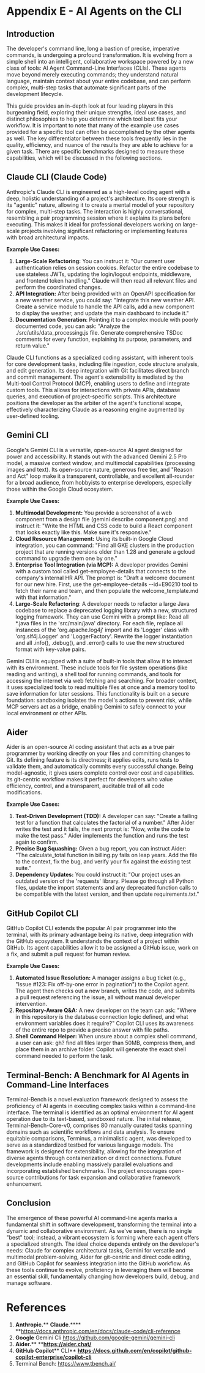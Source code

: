 # Appendix E - AI Agents on the CLI

## Introduction

​​The developer's command line, long a bastion of precise, imperative commands, is undergoing a profound transformation. It is evolving from a simple shell into an intelligent, collaborative workspace powered by a new class of tools: AI Agent Command-Line Interfaces (CLIs). These agents move beyond merely executing commands; they understand natural language, maintain context about your entire codebase, and can perform complex, multi-step tasks that automate significant parts of the development lifecycle. 

This guide provides an in-depth look at four leading players in this burgeoning field, exploring their unique strengths, ideal use cases, and distinct philosophies to help you determine which tool best fits your workflow. It is important to note that many of the example use cases provided for a specific tool can often be accomplished by the other agents as well. The key differentiator between these tools frequently lies in the quality, efficiency, and nuance of the results they are able to achieve for a given task. There are specific benchmarks designed to measure these capabilities, which will be discussed in the following sections.

## Claude CLI (Claude Code)

Anthropic's Claude CLI is engineered as a high-level coding agent with a deep, holistic understanding of a project's architecture. Its core strength is its "agentic" nature, allowing it to create a mental model of your repository for complex, multi-step tasks. The interaction is highly conversational, resembling a pair programming session where it explains its plans before executing. This makes it ideal for professional developers working on large-scale projects involving significant refactoring or implementing features with broad architectural impacts.

**Example Use Cases:**
1. **Large-Scale Refactoring:** You can instruct it: "Our current user authentication relies on session cookies. Refactor the entire codebase to use stateless JWTs, updating the login/logout endpoints, middleware, and frontend token handling." Claude will then read all relevant files and perform the coordinated changes.
2. **API Integration:** After being provided with an OpenAPI specification for a new weather service, you could say: "Integrate this new weather API. Create a service module to handle the API calls, add a new component to display the weather, and update the main dashboard to include it."
3. **Documentation Generation**: Pointing it to a complex module with poorly documented code, you can ask: "Analyze the ./src/utils/data_processing.js file. Generate comprehensive TSDoc comments for every function, explaining its purpose, parameters, and return value."

Claude CLI functions as a specialized coding assistant, with inherent tools for core development tasks, including file ingestion, code structure analysis, and edit generation. Its deep integration with Git facilitates direct branch and commit management. The agent's extensibility is mediated by the Multi-tool Control Protocol (MCP), enabling users to define and integrate custom tools. This allows for interactions with private APIs, database queries, and execution of project-specific scripts. This architecture positions the developer as the arbiter of the agent's functional scope, effectively characterizing Claude as a reasoning engine augmented by user-defined tooling.

## Gemini CLI

Google's Gemini CLI is a versatile, open-source AI agent designed for power and accessibility. It stands out with the advanced Gemini 2.5 Pro model, a massive context window, and multimodal capabilities (processing images and text). Its open-source nature, generous free tier, and "Reason and Act" loop make it a transparent, controllable, and excellent all-rounder for a broad audience, from hobbyists to enterprise developers, especially those within the Google Cloud ecosystem.

**Example Use Cases:**
1. **Multimodal Development:** You provide a screenshot of a web component from a design file (gemini describe component.png) and instruct it: "Write the HTML and CSS code to build a React component that looks exactly like this. Make sure it's responsive."
2. **Cloud Resource Management:** Using its built-in Google Cloud integration, you can command: "Find all GKE clusters in the production project that are running versions older than 1.28 and generate a gcloud command to upgrade them one by one."
3. **Enterprise Tool Integration (via MCP):** A developer provides Gemini with a custom tool called get-employee-details that connects to the company's internal HR API. The prompt is: "Draft a welcome document for our new hire. First, use the get-employee-details --id=E90210 tool to fetch their name and team, and then populate the welcome_template.md with that information."
4. **Large-Scale Refactoring**: A developer needs to refactor a large Java codebase to replace a deprecated logging library with a new, structured logging framework. They can use Gemini with a prompt like: Read all *.java files in the 'src/main/java' directory. For each file, replace all instances of the 'org.apache.log4j' import and its 'Logger' class with 'org.slf4j.Logger' and 'LoggerFactory'. Rewrite the logger instantiation and all .info(), .debug(), and .error() calls to use the new structured format with key-value pairs.

Gemini CLI is equipped with a suite of built-in tools that allow it to interact with its environment. These include tools for file system operations (like reading and writing), a shell tool for running commands, and tools for accessing the internet via web fetching and searching. For broader context, it uses specialized tools to read multiple files at once and a memory tool to save information for later sessions. This functionality is built on a secure foundation: sandboxing isolates the model's actions to prevent risk, while MCP servers act as a bridge, enabling Gemini to safely connect to your local environment or other APIs.

## Aider

Aider is an open-source AI coding assistant that acts as a true pair programmer by working directly on your files and committing changes to Git. Its defining feature is its directness; it applies edits, runs tests to validate them, and automatically commits every successful change. Being model-agnostic, it gives users complete control over cost and capabilities. Its git-centric workflow makes it perfect for developers who value efficiency, control, and a transparent, auditable trail of all code modifications.

**Example Use Cases:**
1. **Test-Driven Development (TDD):** A developer can say: "Create a failing test for a function that calculates the factorial of a number." After Aider writes the test and it fails, the next prompt is: "Now, write the code to make the test pass." Aider implements the function and runs the test again to confirm.
2. **Precise Bug Squashing:** Given a bug report, you can instruct Aider: "The calculate_total function in billing.py fails on leap years. Add the file to the context, fix the bug, and verify your fix against the existing test suite."
3. **Dependency Updates:** You could instruct it: "Our project uses an outdated version of the 'requests' library. Please go through all Python files, update the import statements and any deprecated function calls to be compatible with the latest version, and then update requirements.txt."
## GitHub Copilot CLI

GitHub Copilot CLI extends the popular AI pair programmer into the terminal, with its primary advantage being its native, deep integration with the GitHub ecosystem. It understands the context of a project within GitHub. Its agent capabilities allow it to be assigned a GitHub issue, work on a fix, and submit a pull request for human review.

**Example Use Cases:**
1. **Automated Issue Resolution:** A manager assigns a bug ticket (e.g., "Issue #123: Fix off-by-one error in pagination") to the Copilot agent. The agent then checks out a new branch, writes the code, and submits a pull request referencing the issue, all without manual developer intervention.
2. **Repository-Aware Q&A:** A new developer on the team can ask: "Where in this repository is the database connection logic defined, and what environment variables does it require?" Copilot CLI uses its awareness of the entire repo to provide a precise answer with file paths.
3. **Shell Command Helper:** When unsure about a complex shell command, a user can ask: gh? find all files larger than 50MB, compress them, and place them in an archive folder. Copilot will generate the exact shell command needed to perform the task.
## **Terminal-Bench: A Benchmark for AI Agents in Command-Line Interfaces**

Terminal-Bench is a novel evaluation framework designed to assess the proficiency of AI agents in executing complex tasks within a command-line interface. The terminal is identified as an optimal environment for AI agent operation due to its text-based, sandboxed nature. The initial release, Terminal-Bench-Core-v0, comprises 80 manually curated tasks spanning domains such as scientific workflows and data analysis. To ensure equitable comparisons, Terminus, a minimalistic agent, was developed to serve as a standardized testbed for various language models. The framework is designed for extensibility, allowing for the integration of diverse agents through containerization or direct connections. Future developments include enabling massively parallel evaluations and incorporating established benchmarks. The project encourages open-source contributions for task expansion and collaborative framework enhancement.

## Conclusion

The emergence of these powerful AI command-line agents marks a fundamental shift in software development, transforming the terminal into a dynamic and collaborative environment. As we've seen, there is no single "best" tool; instead, a vibrant ecosystem is forming where each agent offers a specialized strength. The ideal choice depends entirely on the developer's needs: Claude for complex architectural tasks, Gemini for versatile and multimodal problem-solving, Aider for git-centric and direct code editing, and GitHub Copilot for seamless integration into the GitHub workflow. As these tools continue to evolve, proficiency in leveraging them will become an essential skill, fundamentally changing how developers build, debug, and manage software.

# References

1. **Anthropic.**** ****Claude****.**** **https://docs.anthropic.com/en/docs/claude-code/cli-reference 
2. **Google** Gemini Cli https://github.com/google-gemini/gemini-cli 
3. **Aider.**** ****https://aider.chat/**
4. **GitHub** **Copilot**** CLI** **https://docs.github.com/en/copilot/github-copilot-enterprise/copilot-cli**
5. Terminal Bench: https://www.tbench.ai/ 